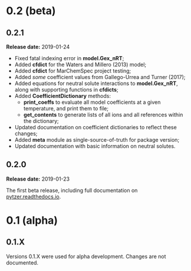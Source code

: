 # 0.2 (beta)

## 0.2.1

**Release date:** 2019-01-24

  * Fixed fatal indexing error in **model.Gex_nRT**;
  * Added **cfdict** for the Waters and Millero (2013) model;
  * Added **cfdict** for MarChemSpec project testing;
  * Added *some* coefficient values from Gallego-Urrea and Turner (2017);
  * Added equations for neutral solute interactions to **model.Gex_nRT**, along with supporting functions in **cfdicts**;
  * Added **CoefficientDictionary** methods:
    * **print_coeffs** to evaluate all model coefficients at a given temperature, and print them to file;
    * **get_contents** to generate lists of all ions and all references within the dictionary;
  * Updated documentation on coefficient dictionaries to reflect these changes;
  * Added **meta** module as single-source-of-truth for package version;
  * Updated documentation with basic information on neutral solutes.

## 0.2.0

**Release date:** 2019-01-23

The first beta release, including full documentation on [pytzer.readthedocs.io](https://pytzer.readthedocs.io).

# 0.1 (alpha)

## 0.1.X

Versions 0.1.X were used for alpha development. Changes are not documented.
